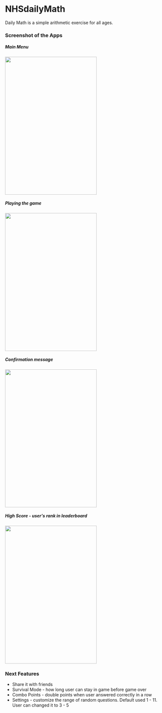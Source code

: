 # NHSdailyMath

Daily Math is a simple arithmetic exercise for all ages.


### Screenshot of the Apps

##### Main Menu
<img src="https://cloud.githubusercontent.com/assets/6547793/7152151/e3c6ee26-e303-11e4-9e97-438966101e3e.png" width="300px" height="450px" />

##### Playing the game
<img src="https://cloud.githubusercontent.com/assets/6547793/7152161/0ce74e40-e304-11e4-94ac-465f3bfd3e11.png" width="300px" height="450px" />

##### Confirmation message
<img src="https://cloud.githubusercontent.com/assets/6547793/7152162/216eff98-e304-11e4-95e0-fa6dca69499a.png" width="300px" height="450px" />

##### High Score - user's rank in leaderboard
<img src="https://cloud.githubusercontent.com/assets/6547793/7245737/87b59938-e7be-11e4-936b-8d286f14d645.png" width="300px" height="450px" />

### Next Features
* Share it with friends
* Survival Mode - how long user can stay in game before game over
* Combo Points - double points when user answered correctly in a row
* Settings - customize the range of random questions. Default used 1 - 11. User can changed it to 3 - 5